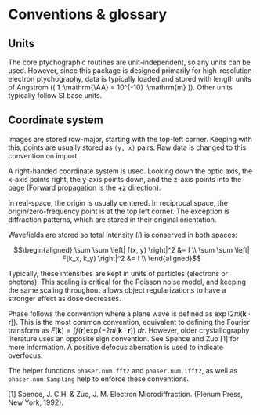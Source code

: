 # Conventions & glossary

## Units

The core ptychographic routines are unit-independent, so any units can be used. However, since this package is designed primarily for high-resolution electron ptychography, data is typically loaded and stored with length units of Angstrom (\( 1 \:\mathrm{\AA} = 10^{-10} \:\mathrm{m} \)). 
Other units typically follow SI base units.

## Coordinate system

Images are stored row-major, starting with the top-left corner. Keeping with this, points are usually stored as `(y, x)` pairs. Raw data is changed to this convention on import.

A right-handed coordinate system is used. Looking down the optic axis, the x-axis points right, the y-axis points down, and the z-axis points into the page (Forward propagation is the +z direction).

In real-space, the origin is usually centered. In reciprocal space, the origin/zero-frequency point is at the top left corner. The exception is diffraction patterns, which are stored in their original orientation.

Wavefields are stored so total intensity ($I$) is conserved in both spaces:

$$\begin{aligned}
\sum \sum \left| f(x, y) \right|^2 &= I \\
\sum \sum \left| F(k_x, k_y) \right|^2 &= I \\
\end{aligned}$$

Typically, these intensities are kept in units of particles (electrons or photons). This scaling is critical for the Poisson noise model, and keeping the same scaling throughout allows object regularizations to have a stronger effect as dose decreases.

Phase follows the convention where a plane wave is defined as $\exp(2\pi i (\mathbf{k} \cdot \mathbf{r}))$. This is the most common convention, equivalent to defining the Fourier transform as $F(\mathbf{k}) = \int f(\mathbf{r}) \exp(-2\pi i (\mathbf{k} \cdot \mathbf{r})) \:d\mathbf{r}$. However, older crystallography literature uses an opposite sign convention. See Spence and Zuo [1] for more information. A positive defocus aberration is used to indicate overfocus.

The helper functions `phaser.num.fft2` and `phaser.num.ifft2`, as well as `phaser.num.Sampling` help to enforce these conventions.

[1] Spence, J. C.H. & Zuo, J. M. Electron Microdiffraction. (Plenum Press, New York, 1992).